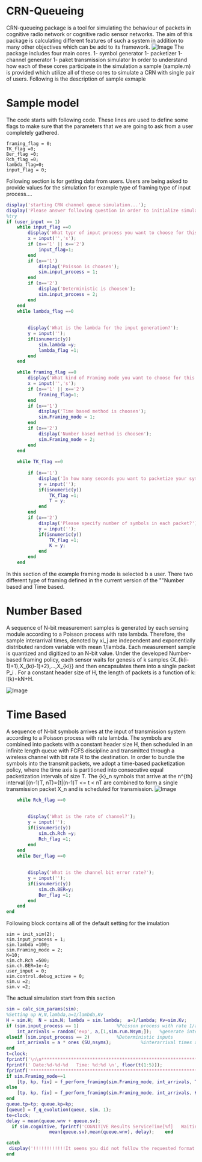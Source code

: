 # CRN-Queueing
CRN-queueing package is a tool for simulating the behaviour of packets in cognitive radio network or cognitive radio sensor networks. The aim of this package is calculating different features of such a system in addition to many other objectives which can be add to its framework. 
![Image](whole.png)
 The package includes four main cores.
 1- symbol generator
 1- packetizer
 1-channel generator
 1- paket transmission simulator
 In order to understand how each of these cores participate in the simulation a sample (sample.m) is provided which utilize all of these cores to simulate a CRN with single pair of users.
 Following is the description of sample exmaple
 # Sample model
The code starts with following code. These lines are used to define some flags to make sure that the parameters that we are going to ask from a user completely gathered.
```
framing_flag = 0;
TK_flag =0;
Ber_flag =0;
Rch_flag =0;
lambda_flag=0;
input_flag = 0;
```

Following section is for getting data from users.  Users are being asked to provide values for the simulation for example type of framing type of input process....

```matlab
display('starting CRN channel queue simulation...');
display('Please answer following question in order to initialize simulation parameters')
%try
if (user_input == 1)
    while input_flag ==0
        display('What typr of input process you want to choose for this simulation? Please insert 1 for Poisson or 2 for Deterministic');
        x = input('','s');
        if (x=='1' || x=='2')
            input_flag=1;
        end
        if (x=='1')
            display('Poisson is choosen');
            sim.input_process = 1;
        end
        if (x=='2')
            display('Deterministic is choosen');
            sim.input_process = 2;
        end
    end
    while lambda_flag ==0
        
        
        display('What is the lambda for the input generation?');
        y = input('');
        if(isnumeric(y))
            sim.lambda =y;
            lambda_flag =1;
        end
    end
```

```matlab    
    while framing_flag ==0
        display('What kind of Framing mode you want to choose for this simulation? Please insert 1 for Time based or 2 for Number based');
        x = input('','s');
        if (x=='1' || x=='2')
            framing_flag=1;
        end
        if (x=='1')
            display('Time based method is choosen');
            sim.Framing_mode = 1;
        end
        if (x=='2')
            display('Number based method is choosen');
            sim.Framing_mode = 2;
        end
    end
    
    while TK_flag ==0
        
        if (x=='1')
            display('In how many seconds you want to packetize your symbols?');
            y = input('');
            if(isnumeric(y))
                TK_flag =1;
                T = y;
            end
        end
        if (x=='2')
            display('Please specify number of symbols in each packet?');
            y = input('');
            if(isnumeric(y))
                TK_flag =1;
                K = y;
            end
        end
    end
```
In this section of the example framing mode is selected b a user. There two different type of framing defined in the current version of the ""Number based and Time based.
# Number Based
A sequence of N-bit measurement samples is generated by each sensing module according to a Poisson process with rate lambda. Therefore, the sample interarrival times, denoted by xi_j are independent and exponentially distributed random variable with mean 1/lambda. 
Each measurement sample is quantized and digitized to an N-bit value. Under the developed Number-based framing policy, each sensor waits for genesis of k samples {X_{k(i-1)+1},X_{k(i-1)+2},...,X_{ki}} and then encapsulates them into a single packet P_i . For a constant header size of H, the length of packets is a function of k: l(k)=kN+H. 

![Image](framing_NB.png)

# Time Based 
A sequence of N-bit symbols arrives at the input of transmission system according to a Poisson process with rate lambda. 
The symbols are combined into packets with a constant header size H, then scheduled in an infinite length queue with FCFS discipline and transmitted through a wireless channel with bit rate  R to the destination. 
In order to bundle the symbols into the transmit packets, we adopt a time-based packetization policy, where the time axis is partitioned into consecutive equal packetization intervals of size T. The {k}_n symbols that arrive at the n^{th} interval [(n-1)T, nT)={t|(n-1)T <= t < nT are combined to form a single transmission packet X_n and is scheduled for transmission.
![Image](framing_TB.png)
```matlab 
    while Rch_flag ==0
        
        
        display('What is the rate of channel?');
        y = input('');
        if(isnumeric(y))
            sim.ch.Rch =y;
            Rch_flag =1;
        end
    end
    while Ber_flag ==0
        
        
        display('What is the channel bit error rate?');
        y = input('');
        if(isnumeric(y))
            sim.ch.BER=y;
            Ber_flag =1;
        end
    end
end
```
Following block contains all of the default setting for the imulation

```
sim = init_sim(2);
sim.input_process = 1;
sim.lambda =100;
sim.Framing_mode = 2;
K=10;
sim.ch.Rch =500;
sim.ch.BER=1e-4;
user_input = 0;
sim.control.debug_active = 0;
sim.u =2;
sim.v =2;
```
The actual simulation start from this section
```matlab
sim = calc_sim_params(sim);
%Setting up H,N,lambda,a=1/lambda,Kv
H = sim.H;  N = sim.N; lambda = sim.lambda;  a=1/lambda; Kv=sim.Kv;
if (sim.input_process == 1)              %Poisson process with rate 1/a,
    int_arrivals = random('exp', a,[1,sim.run.Nsym;]);   %generate interarrival times
elseif (sim.input_process == 2)          %Deterministic inputs
    int_arrivals = a * ones (SU,nsyms);           %interarrival times are constant
end
t=clock;
fprintf('\n\n***********************************************************************************\n');
fprintf(' Date:%d-%d-%d   Time: %d:%d \n', floor(t(1:5)));
fprintf('***********************************************************************************\n');
if sim.Framing_mode==1
    [tp, kp, fiv] = f_perform_framing(sim.Framing_mode, int_arrivals, T, sim.control.debug_active);
else
    [tp, kp, fiv] = f_perform_framing(sim.Framing_mode, int_arrivals, K, sim.control.debug_active);
end
queue.tp=tp; queue.kp=kp;
[queue] = f_q_evolution(queue, sim, 1);
te=clock;
delay = mean(queue.wnv + queue.sv);
  if sim.cognitive, fprintf('COGNITIVE Results ServiceTime[%f]   WaitingTime[%f]  Delay[%f] \n', ...
                mean(queue.sv),mean(queue.wnv), delay);    end

catch
 display('!!!!!!!!!!!!It seems you did not follow the requested format for the input please try agian!!!!!!!!!!!!')
end

```
